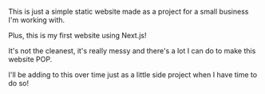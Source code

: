 This is just a simple static website made as a project for a small business I'm working with.

Plus, this is my first website using Next.js!

It's not the cleanest, it's really messy and there's a lot I can do to make this website POP.

I'll be adding to this over time just as a little side project when I have time to do so!
